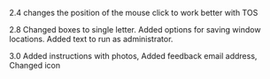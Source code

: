 2.4 changes the position of the mouse click to work better with TOS 

2.8 Changed boxes to single letter. Added options for saving window locations. Added text to run as administrator.

3.0 Added instructions with photos, Added feedback email address, Changed icon
